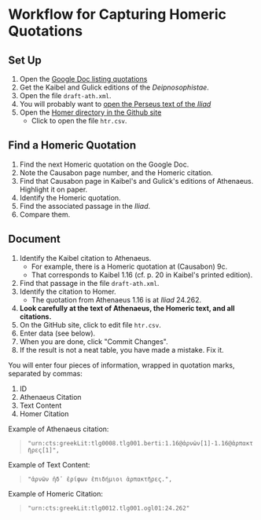 # Workflow for Capturing Homeric Quotations

## Set Up

1. Open the [Google Doc listing quotations](https://drive.google.com/folderview?id=0BzbUiC-X1utCNFJ4ckZDejAwMkU&usp=drive_web)
1. Get the Kaibel and Gulick editions of the *Deipnosophistae*.
1. Open the file `draft-ath.xml`.
1. You will probably want to [open the Perseus text of the *Iliad*](http://www.perseus.tufts.edu/hopper/text?doc=Perseus:text:1999.01.0133)
1. Open the [Homer directory in the Github site](https://github.com/OpenGreekAndLatin/DigitalAthenaeus/tree/master/homer)
	- Click to open the file `htr.csv`.

## Find a Homeric Quotation

1. Find the next Homeric quotation on the Google Doc.
1. Note the Causabon page number, and the Homeric citation.
1. Find that Causabon page in Kaibel's and Gulick's editions of Athenaeus. Highlight it on paper.
1. Identify the Homeric quotation.
1. Find the associated passage in the *Iliad*.
1. Compare them. 

## Document

1. Identify the Kaibel citation to Athenaeus.
	- For example, there is a Homeric quotation at (Causabon) 9c.
	- That corresponds to Kaibel 1.16 (cf. p. 20 in Kaibel's printed edition).
1. Find that passage in the file `draft-ath.xml`. 
1. Identify the citation to Homer. 
	- The quotation from Athenaeus 1.16 is at *Iliad* 24.262.
1. **Look carefully at the text of Athenaeus, the Homeric text, and all citations.**
1. On the GitHub site, click to edit file `htr.csv`.
1. Enter data (see below).
1. When you are done, click "Commit Changes". 
1. If the result is not a neat table, you have made a mistake. Fix it.


You will enter four pieces of information, wrapped in quotation marks, separated by commas:

1. ID
1. Athenaeus Citation
1. Text Content
1. Homer Citation

Example of Athenaeus citation:

> `"urn:cts:greekLit:tlg0008.tlg001.berti:1.16@ἀρνῶν[1]-1.16@ἁρπακτῆρες[1]",`

Example of Text Content:

> `"ἀρνῶν ἠδ᾽ ἐρίφων ἐπιδήμιοι ἁρπακτῆρες.",`

Example of Homeric Citation:

> `"urn:cts:greekLit:tlg0012.tlg001.ogl01:24.262"`



